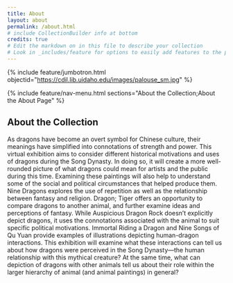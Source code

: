 ```yaml
---
title: About
layout: about
permalink: /about.html
# include CollectionBuilder info at bottom
credits: true
# Edit the markdown on in this file to describe your collection
# Look in _includes/feature for options to easily add features to the page
---
```


{% include feature/jumbotron.html objectid="https://cdil.lib.uidaho.edu/images/palouse_sm.jpg" %}

{% include feature/nav-menu.html sections="About the Collection;About the About Page" %}

## About the Collection

As dragons have become an overt symbol for Chinese culture, their meanings have simplified into connotations of strength and power. This virtual exhibition aims to consider different historical motivations and uses of dragons during the Song Dynasty. In doing so, it will create a more well-rounded picture of what dragons could mean for artists and the public during this time. Examining these paintings will also help to understand some of the social and political circumstances that helped produce them. Nine Dragons explores the use of repetition as well as the relationship between fantasy and religion. Dragon; Tiger offers an opportunity to compare dragons to another animal, and further examine ideas and perceptions of fantasy. While Auspicious Dragon Rock doesn’t explicitly depict dragons, it uses the connotations associated with the animal to suit specific political motivations. Immortal Riding a Dragon and Nine Songs of Qu Yuan provide examples of illustrations depicting human-dragon interactions. This exhibition will examine what these interactions can tell us about how dragons were perceived in the Song Dynasty—the human relationship with this mythical creature? At the same time, what can depiction of dragons with other animals tell us about their role within the larger hierarchy of animal (and animal paintings) in general?